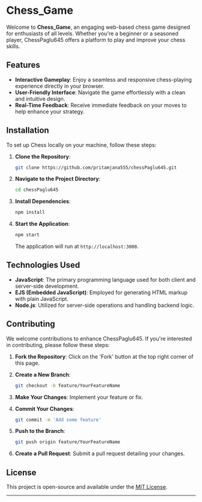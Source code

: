 # Chess_Game

Welcome to **Chess_Game**, an engaging web-based chess game designed for enthusiasts of all levels. Whether you're a beginner or a seasoned player, ChessPaglu645 offers a platform to play and improve your chess skills.

## Features

- **Interactive Gameplay**: Enjoy a seamless and responsive chess-playing experience directly in your browser.
- **User-Friendly Interface**: Navigate the game effortlessly with a clean and intuitive design.
- **Real-Time Feedback**: Receive immediate feedback on your moves to help enhance your strategy.

## Installation

To set up Chess locally on your machine, follow these steps:

1. **Clone the Repository**:

   ```bash
   git clone https://github.com/pritamjana555/chessPaglu645.git
   ```

2. **Navigate to the Project Directory**:

   ```bash
   cd chessPaglu645
   ```

3. **Install Dependencies**:

   ```bash
   npm install
   ```

4. **Start the Application**:

   ```bash
   npm start
   ```

   The application will run at `http://localhost:3000`.

## Technologies Used

- **JavaScript**: The primary programming language used for both client and server-side development.
- **EJS (Embedded JavaScript)**: Employed for generating HTML markup with plain JavaScript.
- **Node.js**: Utilized for server-side operations and handling backend logic.

## Contributing

We welcome contributions to enhance ChessPaglu645. If you're interested in contributing, please follow these steps:

1. **Fork the Repository**: Click on the 'Fork' button at the top right corner of this page.
2. **Create a New Branch**: 

   ```bash
   git checkout -b feature/YourFeatureName
   ```

3. **Make Your Changes**: Implement your feature or fix.
4. **Commit Your Changes**: 

   ```bash
   git commit -m 'Add some feature'
   ```

5. **Push to the Branch**: 

   ```bash
   git push origin feature/YourFeatureName
   ```

6. **Create a Pull Request**: Submit a pull request detailing your changes.

## License

This project is open-source and available under the [MIT License](LICENSE).

---
